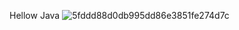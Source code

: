 Hellow Java
![5fddd88d0db995dd86e3851fe274d7c](https://github.com/yzoe76300/Comp3111LEx/assets/160386008/b936acca-2f80-4a1f-8c14-9191c89d8f40)
